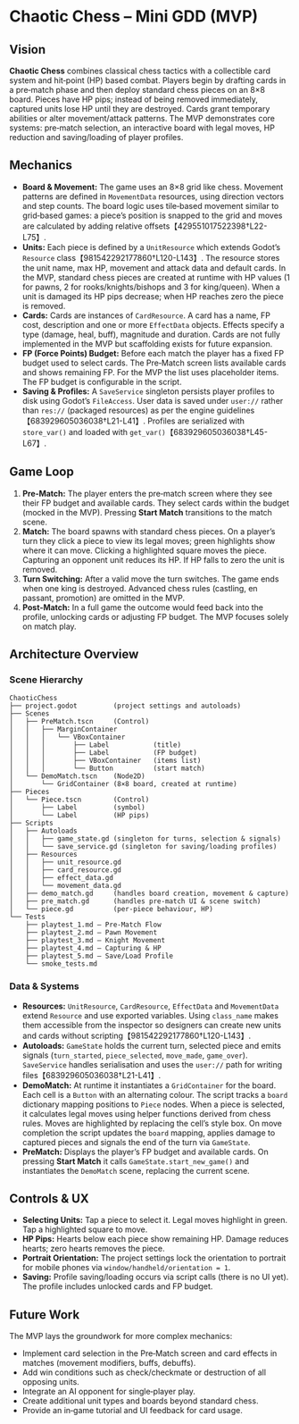 # Chaotic Chess – Mini GDD (MVP)

## Vision

**Chaotic Chess** combines classical chess tactics with a collectible card system
and hit‑point (HP) based combat.  Players begin by drafting cards in a
pre‑match phase and then deploy standard chess pieces on an 8×8 board.
Pieces have HP pips; instead of being removed immediately, captured units
lose HP until they are destroyed.  Cards grant temporary abilities or
alter movement/attack patterns.  The MVP demonstrates core systems:
pre‑match selection, an interactive board with legal moves, HP reduction
and saving/loading of player profiles.

## Mechanics

* **Board & Movement:** The game uses an 8×8 grid like chess.  Movement
  patterns are defined in `MovementData` resources, using direction
  vectors and step counts.  The board logic uses tile‑based movement
  similar to grid‑based games: a piece’s position is snapped to the grid
  and moves are calculated by adding relative offsets【429551017522398†L22-L75】.
* **Units:** Each piece is defined by a `UnitResource` which extends
  Godot’s `Resource` class【981542292177860†L120-L143】.  The resource stores the
  unit name, max HP, movement and attack data and default cards.  In the
  MVP, standard chess pieces are created at runtime with HP values (1
  for pawns, 2 for rooks/knights/bishops and 3 for king/queen).  When
  a unit is damaged its HP pips decrease; when HP reaches zero the
  piece is removed.
* **Cards:** Cards are instances of `CardResource`.  A card has a name,
  FP cost, description and one or more `EffectData` objects.  Effects
  specify a type (damage, heal, buff), magnitude and duration.  Cards
  are not fully implemented in the MVP but scaffolding exists for
  future expansion.
* **FP (Force Points) Budget:** Before each match the player has a fixed
  FP budget used to select cards.  The Pre‑Match screen lists
  available cards and shows remaining FP.  For the MVP the list uses
  placeholder items.  The FP budget is configurable in the script.
* **Saving & Profiles:** A `SaveService` singleton persists player
  profiles to disk using Godot’s `FileAccess`.  User data is saved
  under `user://` rather than `res://` (packaged resources) as per the
  engine guidelines【683929605036038†L21-L41】.  Profiles are serialized with
  `store_var()` and loaded with `get_var()`【683929605036038†L45-L67】.

## Game Loop

1. **Pre‑Match:** The player enters the pre‑match screen where they see
   their FP budget and available cards.  They select cards within the
   budget (mocked in the MVP).  Pressing **Start Match** transitions to
   the match scene.
2. **Match:**  The board spawns with standard chess pieces.  On a
   player’s turn they click a piece to view its legal moves; green
   highlights show where it can move.  Clicking a highlighted square
   moves the piece.  Capturing an opponent unit reduces its HP.  If
   HP falls to zero the unit is removed.
3. **Turn Switching:** After a valid move the turn switches.  The game
   ends when one king is destroyed.  Advanced chess rules (castling,
   en passant, promotion) are omitted in the MVP.
4. **Post‑Match:** In a full game the outcome would feed back into the
   profile, unlocking cards or adjusting FP budget.  The MVP focuses
   solely on match play.

## Architecture Overview

### Scene Hierarchy

```
ChaoticChess
├── project.godot         (project settings and autoloads)
├── Scenes
│   ├── PreMatch.tscn     (Control)
│   │   ├── MarginContainer
│   │   │   └── VBoxContainer
│   │   │       ├── Label           (title)
│   │   │       ├── Label           (FP budget)
│   │   │       ├── VBoxContainer   (items list)
│   │   │       └── Button          (start match)
│   └── DemoMatch.tscn    (Node2D)
│       └── GridContainer (8×8 board, created at runtime)
├── Pieces
│   └── Piece.tscn        (Control)
│       ├── Label         (symbol)
│       └── Label         (HP pips)
├── Scripts
│   ├── Autoloads
│   │   ├── game_state.gd (singleton for turns, selection & signals)
│   │   └── save_service.gd (singleton for saving/loading profiles)
│   ├── Resources
│   │   ├── unit_resource.gd
│   │   ├── card_resource.gd
│   │   ├── effect_data.gd
│   │   └── movement_data.gd
│   ├── demo_match.gd     (handles board creation, movement & capture)
│   ├── pre_match.gd      (handles pre‑match UI & scene switch)
│   └── piece.gd          (per‑piece behaviour, HP)
└── Tests
    ├── playtest_1.md – Pre‑Match Flow
    ├── playtest_2.md – Pawn Movement
    ├── playtest_3.md – Knight Movement
    ├── playtest_4.md – Capturing & HP
    ├── playtest_5.md – Save/Load Profile
    └── smoke_tests.md
```

### Data & Systems

* **Resources:**  `UnitResource`, `CardResource`, `EffectData` and
  `MovementData` extend `Resource` and use exported variables.  Using
  `class_name` makes them accessible from the inspector so designers
  can create new units and cards without scripting【981542292177860†L120-L143】.
* **Autoloads:**  `GameState` holds the current turn, selected piece and
  emits signals (`turn_started`, `piece_selected`, `move_made`,
  `game_over`).  `SaveService` handles serialisation and uses the
  `user://` path for writing files【683929605036038†L21-L41】.
* **DemoMatch:**  At runtime it instantiates a `GridContainer` for
  the board.  Each cell is a `Button` with an alternating colour.  The
  script tracks a `board` dictionary mapping positions to `Piece`
  nodes.  When a piece is selected, it calculates legal moves using
  helper functions derived from chess rules.  Moves are highlighted
  by replacing the cell’s style box.  On move completion the script
  updates the `board` mapping, applies damage to captured pieces and
  signals the end of the turn via `GameState`.
* **PreMatch:** Displays the player’s FP budget and available cards.
  On pressing **Start Match** it calls `GameState.start_new_game()` and
  instantiates the `DemoMatch` scene, replacing the current scene.

## Controls & UX

* **Selecting Units:** Tap a piece to select it.  Legal moves highlight in
  green.  Tap a highlighted square to move.
* **HP Pips:** Hearts below each piece show remaining HP.  Damage
  reduces hearts; zero hearts removes the piece.
* **Portrait Orientation:** The project settings lock the orientation to
  portrait for mobile phones via `window/handheld/orientation = 1`.
* **Saving:** Profile saving/loading occurs via script calls (there is
  no UI yet).  The profile includes unlocked cards and FP budget.

## Future Work

The MVP lays the groundwork for more complex mechanics:

* Implement card selection in the Pre‑Match screen and card effects in
  matches (movement modifiers, buffs, debuffs).
* Add win conditions such as check/checkmate or destruction of all
  opposing units.
* Integrate an AI opponent for single‑player play.
* Create additional unit types and boards beyond standard chess.
* Provide an in‑game tutorial and UI feedback for card usage.